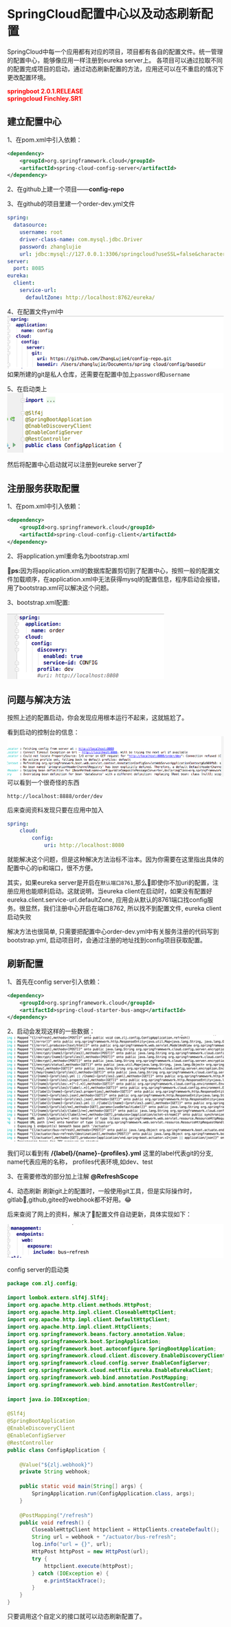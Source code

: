 # SpringCloud配置中心以及动态刷新配置


SpringCloud中每一个应用都有对应的项目，项目都有各自的配置文件。统一管理的配置中心，能够像应用一样注册到eureka server上。
各项目可以通过拉取不同的配置完成项目的启动，通过动态刷新配置的方法，应用还可以在不重启的情况下更改配置环境。

<strong style="color:red">springboot 2.0.1.RELEASE</strong><br>
<strong style="color:red">springcloud Finchley.SR1</strong>

## 建立配置中心

1、在pom.xml中引入依赖：
```xml
<dependency>
    <groupId>org.springframework.cloud</groupId>
    <artifactId>spring-cloud-config-server</artifactId>
</dependency>
```

2、在github上建一个项目——**config-repo**

3、在github的项目里建一个order-dev.yml文件
```yaml
spring:
  datasource:
    username: root
    driver-class-name: com.mysql.jdbc.Driver
    password: zhanglujie
    url: jdbc:mysql://127.0.0.1:3306/springcloud?useSSL=false&characterEncoding=utf-8
server:
  port: 8085
eureka:
  client:
    service-url:
      defaultZone: http://localhost:8762/eureka/
```

4、在配置文件yml中
![配置](/img/cloud_3_1.png)
如果所建的git是私人仓库，还需要在配置中加上`password`和`username`

5、在启动类上
![启动类](/img/cloud_3_2.png)

然后将配置中心启动就可以注册到eureke server了

## 注册服务获取配置

1、在pom.xml中引入依赖：
```xml
<dependency>
    <groupId>org.springframework.cloud</groupId>
    <artifactId>spring-cloud-config-client</artifactId>
</dependency>
```
2、将application.yml重命名为bootstrap.xml

<strong>ps:</strong>因为将application.xml的数据库配置剪切到了配置中心，按照一般的配置文件加载顺序，在application.xml中无法获得mysql的配置信息，程序启动会报错，用了bootstrap.xml可以解决这个问题。

3、bootstrap.xml配置:

![bootstrap](/img/cloud_3_3.png)

## 问题与解决方法

按照上述的配置启动，你会发现应用根本运行不起来，这就尴尬了。

看到启动的控制台的信息：
![控制台信息](/img/cloud_3_4.png)
可以看到一个很奇怪的东西
```
http://localhost:8888/order/dev
```
后来查阅资料发现只要在应用中加入
```yml
spring:
    cloud:
        config:
            uri: http://localhost:8080
```
就能解决这个问题，但是这种解决方法治标不治本。因为你需要在这里指出具体的配置中心的ip和端口，很不方便。

其实，如果eureka server是开启在`默认端口8761`,那么即使你不加uri的配置，注册应用也能顺利启动。这就说明，当eureka client在启动时，如果没有配置好eureka.client.service-url.defaultZone, 应用会从默认的8761端口找config服务。很显然，我们注册中心开启在端口8762, 所以找不到配置文件, eureka client启动失败

解决方法也很简单, 只需要把配置中心order-dev.yml中有关服务注册的代码写到bootstrap.yml, 启动项目时，会通过注册的地址找到config项目获取配置。

## 刷新配置

1、首先在config server引入依赖：
```xml
<dependency>
    <groupId>org.springframework.cloud</groupId>
    <artifactId>spring-cloud-starter-bus-amqp</artifactId>
</dependency>
```

2、启动会发现这样的一些数据：
![mappings](/img/cloud_3_5.png)

我们可以看到有
**/{label}/{name}-{profiles}.yml**
这里的label代表git的分支, name代表应用的名称， profiles代表环境,如dev、test

3、在需要修改的部分加上注解 **@RefreshScope**

4、动态刷新
刷新git上的配置时，一般使用git工具，但是实际操作时，gitlab,github,gitee的webhook都不好用。:joy:

后来查阅了网上的资料，解决了配置文件自动更新，具体实现如下：

![](/img/cloud_3_6.png)

config server的启动类
```java
package com.zlj.config;

import lombok.extern.slf4j.Slf4j;
import org.apache.http.client.methods.HttpPost;
import org.apache.http.impl.client.CloseableHttpClient;
import org.apache.http.impl.client.DefaultHttpClient;
import org.apache.http.impl.client.HttpClients;
import org.springframework.beans.factory.annotation.Value;
import org.springframework.boot.SpringApplication;
import org.springframework.boot.autoconfigure.SpringBootApplication;
import org.springframework.cloud.client.discovery.EnableDiscoveryClient;
import org.springframework.cloud.config.server.EnableConfigServer;
import org.springframework.cloud.netflix.eureka.EnableEurekaClient;
import org.springframework.web.bind.annotation.PostMapping;
import org.springframework.web.bind.annotation.RestController;

import java.io.IOException;

@Slf4j
@SpringBootApplication
@EnableDiscoveryClient
@EnableConfigServer
@RestController
public class ConfigApplication {

    @Value("${zlj.webhook}")
    private String webhook;

    public static void main(String[] args) {
        SpringApplication.run(ConfigApplication.class, args);
    }

    @PostMapping("/refresh")
    public void refresh() {
        CloseableHttpClient httpclient = HttpClients.createDefault();
        String url = webhook + "/actuator/bus-refresh";
        log.info("url = {}", url);
        HttpPost httpPost = new HttpPost(url);
        try {
            httpclient.execute(httpPost);
        } catch (IOException e) {
            e.printStackTrace();
        }
    }
}

```
只要调用这个自定义的接口就可以动态刷新配置了。












